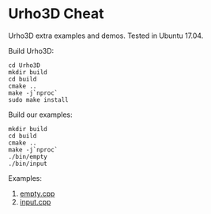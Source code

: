 # Urho3D Cheat

Urho3D extra examples and demos. Tested in Ubuntu 17.04.

Build Urho3D:

    cd Urho3D
    mkdir build
    cd build
    cmake ..
    make -j`nproc`
    sudo make install

Build our examples:

    mkdir build
    cd build
    cmake ..
    make -j`nproc`
    ./bin/empty
    ./bin/input

Examples:

1. [empty.cpp](empty.cpp)
1. [input.cpp](input.cpp)
